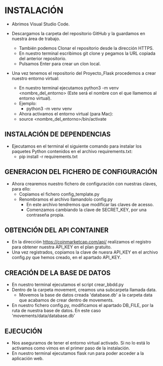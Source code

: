 # INSTALACIÓN

- Abrimos Visual Studio Code.

- Descargamos la carpeta del repositorio GitHub y la guardamos en nuestra área de trabajo.
    - También podemos Clonar el repositorio desde la dirección HTTPS.
    - En nuestro terminal escribimos git clone y pegamos la URL copiada del anterior repositorio.
    - Pulsamos Enter para crear un clon local.

- Una vez tenemos el repositorio del Proyecto_Flask procedemos a crear nuestro entorno virtual:
    - En nuestro terminal ejecutamos python3 -m venv <nombre_del_entorno> (Este será el nombre con el que llamemos al entorno virtual).
    - Ejemplo:
        -  python3 -m venv venv 
    - Ahora activamos el entorno virtual (para Mac):
    - source <nombre_del_entorno>/bin/activate

## INSTALACIÓN DE DEPENDENCIAS

- Ejecutamos en el terminal el siguiente comando para instalar los paquetes Python contenidos en el archivo requirements.txt:
    - pip install -r requirements.txt

## GENERACION DEL FICHERO DE CONFIGURACIÓN

- Ahora crearemos nuestro fichero de configuración con nuestras claves, para ello:
    - Copiamos el fichero config_template.py
    - Renombramos el archivo llamandolo config.py
        - En este archivo tendremos que modificar las claves de acesso.
        - Comenzamos cambiando la clave de SECRET_KEY, por una contraseña propia.

## OBTENCIÓN DEL API CONTAINER

- En la dirección https://coinmarketcap.com/api/ realizamos el registro para obtener nuestra API_KEY en el plan gratuito.
- Una vez registrados, copiamos la clave de nuesra API_KEY en el archivo config.py que hemos creado, en el apartado API_KEY.

## CREACIÓN DE LA BASE DE DATOS

- En nuestro terminal ejecutamos el script crear_bbdd.py
- Dentro de la carpeta movement, creamos una subcarpeta llamada data.
    - Movemos la base de datos creada 'database.db' a la carpeta data que acabamos de crear dentro de movements.
- En nuestro fichero config.py, modificamos el apartado DB_FILE, por la ruta de nuestra base de datos. En este caso 'movements/data/database.db'

## EJECUCIÓN

- Nos aseguramos de tener el entorno virtual activado. Si no lo está lo activamos como vimos en el primer paso de la instalación.
- En nuestro terminal ejecutamos flask run para poder acceder a la aplicación web.
